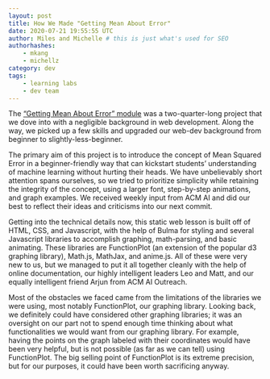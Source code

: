 ```yaml
---
layout: post 
title: How We Made "Getting Mean About Error"
date: 2020-07-21 19:55:55 UTC
author: Miles and Michelle # this is just what's used for SEO
authorhashes:
    - mkang
    - michellz
category: dev
tags: 
    - learning labs
    - dev team
---
```


The [“Getting Mean About Error” module](https://uclaacm.github.io/getting-mean-about-error/) was a two-quarter-long project that we dove into with a negligible background in web development. Along the way, we picked up a few skills and upgraded our web-dev background from beginner to slightly-less-beginner.

The primary aim of this project is to introduce the concept of Mean Squared Error in a beginner-friendly way that can kickstart students’ understanding of machine learning without hurting their heads. We have unbelievably short attention spans ourselves, so we tried to prioritize simplicity while retaining the integrity of the concept, using a larger font, step-by-step animations, and graph examples. We received weekly input from ACM AI and did our best to reflect their ideas and criticisms into our next commit.

Getting into the technical details now, this static web lesson is built off of HTML, CSS, and Javascript, with the help of Bulma for styling and several Javascript libraries to accomplish graphing, math-parsing, and basic animating. These libraries are FunctionPlot (an extension of the popular d3 graphing library), Math.js, MathJax, and anime.js. All of these were very new to us, but we managed to put it all together cleanly with the help of online documentation, our highly intelligent leaders Leo and Matt, and our equally intelligent friend Arjun from ACM AI Outreach.

Most of the obstacles we faced came from the limitations of the libraries we were using, most notably FunctionPlot, our graphing library. Looking back, we definitely could have considered other graphing libraries; it was an oversight on our part not to spend enough time thinking about what functionalities we would want from our graphing library. For example, having the points on the graph labeled with their coordinates would have been very helpful, but is not possible (as far as we can tell) using FunctionPlot. The big selling point of FunctionPlot is its extreme precision, but for our purposes, it could have been worth sacrificing anyway.
